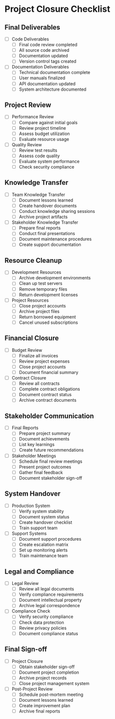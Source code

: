 # Project Closure Checklist

## Final Deliverables
- [ ] Code Deliverables
  - [ ] Final code review completed
  - [ ] All source code archived
  - [ ] Documentation updated
  - [ ] Version control tags created

- [ ] Documentation Deliverables
  - [ ] Technical documentation complete
  - [ ] User manuals finalized
  - [ ] API documentation updated
  - [ ] System architecture documented

## Project Review
- [ ] Performance Review
  - [ ] Compare against initial goals
  - [ ] Review project timeline
  - [ ] Assess budget utilization
  - [ ] Evaluate resource usage

- [ ] Quality Review
  - [ ] Review test results
  - [ ] Assess code quality
  - [ ] Evaluate system performance
  - [ ] Check security compliance

## Knowledge Transfer
- [ ] Team Knowledge Transfer
  - [ ] Document lessons learned
  - [ ] Create handover documents
  - [ ] Conduct knowledge sharing sessions
  - [ ] Archive project artifacts

- [ ] Stakeholder Knowledge Transfer
  - [ ] Prepare final reports
  - [ ] Conduct final presentations
  - [ ] Document maintenance procedures
  - [ ] Create support documentation

## Resource Cleanup
- [ ] Development Resources
  - [ ] Archive development environments
  - [ ] Clean up test servers
  - [ ] Remove temporary files
  - [ ] Return development licenses

- [ ] Project Resources
  - [ ] Close project accounts
  - [ ] Archive project files
  - [ ] Return borrowed equipment
  - [ ] Cancel unused subscriptions

## Financial Closure
- [ ] Budget Review
  - [ ] Finalize all invoices
  - [ ] Review project expenses
  - [ ] Close project accounts
  - [ ] Document financial summary

- [ ] Contract Closure
  - [ ] Review all contracts
  - [ ] Complete contract obligations
  - [ ] Document contract status
  - [ ] Archive contract documents

## Stakeholder Communication
- [ ] Final Reports
  - [ ] Prepare project summary
  - [ ] Document achievements
  - [ ] List key learnings
  - [ ] Create future recommendations

- [ ] Stakeholder Meetings
  - [ ] Schedule final review meetings
  - [ ] Present project outcomes
  - [ ] Gather final feedback
  - [ ] Document stakeholder sign-off

## System Handover
- [ ] Production System
  - [ ] Verify system stability
  - [ ] Document system status
  - [ ] Create handover checklist
  - [ ] Train support team

- [ ] Support Systems
  - [ ] Document support procedures
  - [ ] Create escalation matrix
  - [ ] Set up monitoring alerts
  - [ ] Train maintenance team

## Legal and Compliance
- [ ] Legal Review
  - [ ] Review all legal documents
  - [ ] Verify compliance requirements
  - [ ] Document intellectual property
  - [ ] Archive legal correspondence

- [ ] Compliance Check
  - [ ] Verify security compliance
  - [ ] Check data protection
  - [ ] Review privacy policies
  - [ ] Document compliance status

## Final Sign-off
- [ ] Project Closure
  - [ ] Obtain stakeholder sign-off
  - [ ] Document project completion
  - [ ] Archive project records
  - [ ] Close project management system

- [ ] Post-Project Review
  - [ ] Schedule post-mortem meeting
  - [ ] Document lessons learned
  - [ ] Create improvement plan
  - [ ] Archive final reports 